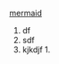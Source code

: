 
[mermaid](https://help.obsidian.md/Editing+and+formatting/Advanced+formatting+syntax)
1. df
2. sdf
3. kjkdjf
   1. 